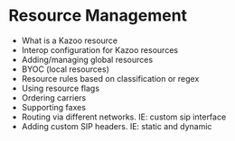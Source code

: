 # Resource Management

* What is a Kazoo resource
* Interop configuration for Kazoo resources
* Adding/managing global resources
* BYOC (local resources)
* Resource rules based on classification or regex
* Using resource flags
* Ordering carriers
* Supporting faxes
* Routing via different networks. IE: custom sip interface
* Adding custom SIP headers.  IE: static and dynamic
